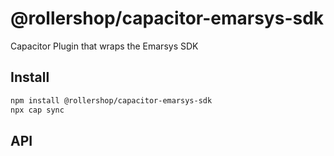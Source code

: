# @rollershop/capacitor-emarsys-sdk

Capacitor Plugin that wraps the Emarsys SDK

## Install

```bash
npm install @rollershop/capacitor-emarsys-sdk
npx cap sync
```

## API

<docgen-index></docgen-index>

<docgen-api>
<!-- run docgen to generate docs from the source -->
<!-- More info: https://github.com/ionic-team/capacitor-docgen -->
</docgen-api>
